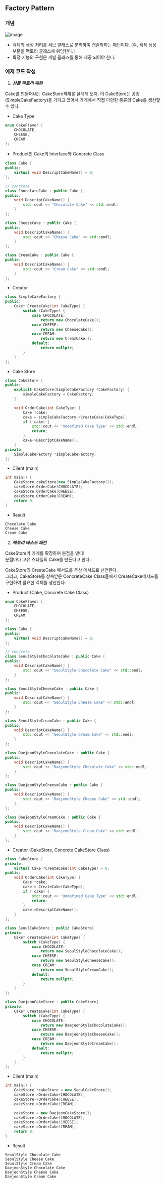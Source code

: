 ## Factory Pattern

### 개념

![image](https://user-images.githubusercontent.com/5865308/195593009-cbdfe7e4-a36e-4617-8f7d-bdd18b592d56.png)

* 객체의 생성 처리를 서브 클래스로 분리하여 캡슐화하는 패턴이다. (즉, 객체 생성 부분을 팩토리 클래스에 위임한다.)
* 특정 기능의 구현은 개별 클래스를 통해 제공 되어야 한다. 

### 예제 코드 작성

1. ***심플 팩토리 패턴***

Cake를 만들어내는 CakeStore객체를 설계해 보자.
이 CakeStore는 공장(SimpleCakeFactory)을 가지고 있어서 가게에서 직접 다양한 종류의 Cake를 생산할 수 있다.

* Cake Type
```c++
enum CakeFlavor {
    CHOCOLATE,
    CHEESE,
    CREAM
};
```

* Product인 Cake의 Interface와 Concrete Class
```c++
class Cake {
public:
    virtual void DescriptCakeName() = 0;
};

// concrete
class ChocolateCake : public Cake {
public:
    void DescriptCakeName() {
        std::cout << "Chocolate Cake" << std::endl;
    }
};

class CheeseCake : public Cake {
public:
    void DescriptCakeName() {
        std::cout << "Cheese Cake" << std::endl;
    }
};

class CreamCake : public Cake {
public:
    void DescriptCakeName() {
        std::cout << "Cream Cake" << std::endl;
    }
};
```

* Creator
```c++
class SimpleCakeFactory {
public:
    Cake* CreateCake(int CakeType) {
        switch (CakeType) {
            case CHOCOLATE:
                return new ChocolateCake();
            case CHEESE:
                return new CheeseCake();
            case CREAM:
                return new CreamCake();
            default:
                return nullptr;
        }
    }
};
```

* Cake Store
```c++
class CakeStore {
public:
    explicit CakeStore(SimpleCakeFactory *CakeFactory) {
        simpleCakeFactory = CakeFactory;
    }

    void OrderCake(int CakeType) {
        Cake *cake;
        cake = simpleCakeFactory->CreateCake(CakeType);
        if (!cake) {
            std::cout << "Undefined Cake Type" << std::endl;
            return;
        }
        cake->DescriptCakeName();
    }
private:
    SimpleCakeFactory *simpleCakeFactory;
};
```

* Client (main)
```c++
int main() {
    CakeStore cakeStore(new SimpleCakeFactory());
    cakeStore.OrderCake(CHOCOLATE);
    cakeStore.OrderCake(CHEESE);
    cakeStore.OrderCake(CREAM);
    return 0;
}
```

* Result
```text
Chocolate Cake
Cheese Cake
Cream Cake
```

2. ***팩토리 메소드 패턴***

CakeStore가 가게를 확장하여 분점을 냈다!  
분점마다 고유 스타일의 Cake를 만든다고 한다.

CakeStore의 CreateCake 메서드를 추상 메서드로 선언한다.   
그리고, CakeStore를 상속받은 ConcreteCake Class들에서 CreateCake메서드를 구현하여 필요한 객체를 생산한다. 

* Product (Cake, Concrete Cake Class)
```c++
enum CakeFlavor {
    CHOCOLATE,
    CHEESE,
    CREAM
};

class Cake {
public:
    virtual void DescriptCakeName() = 0;
};

// concrete
class SeoulStyleChocolateCake : public Cake {
public:
    void DescriptCakeName() {
        std::cout << "SeoulStyle Chocolate Cake" << std::endl;
    }
};

class SeoulStyleCheeseCake : public Cake {
public:
    void DescriptCakeName() {
        std::cout << "SeoulStyle Cheese Cake" << std::endl;
    }
};

class SeoulStyleCreamCake : public Cake {
public:
    void DescriptCakeName() {
        std::cout << "SeoulStyle Cream Cake" << std::endl;
    }
};

class DaejeonStyleChocolateCake : public Cake {
public:
    void DescriptCakeName() {
        std::cout << "DaejeonStyle Chocolate Cake" << std::endl;
    }
};

class DaejeonStyleCheeseCake : public Cake {
public:
    void DescriptCakeName() {
        std::cout << "DaejeonStyle Cheese Cake" << std::endl;
    }
};

class DaejeonStyleCreamCake : public Cake {
public:
    void DescriptCakeName() {
        std::cout << "DaejeonStyle Cream Cake" << std::endl;
    }
};
```

* Creator (CakeStore, Concrete CakeStore Class)
```c++
class CakeStore {
private:
    virtual Cake *CreateCake(int CakeType) = 0;
public:
    void OrderCake(int CakeType) {
        Cake *cake;
        cake = CreateCake(CakeType);
        if (!cake) {
            std::cout << "Undefined Cake Type" << std::endl;
            return;
        }
        cake->DescriptCakeName();
    }
};

class SeoulCakeStore : public CakeStore{
private:
    Cake* CreateCake(int CakeType) {
        switch (CakeType) {
            case CHOCOLATE:
                return new SeoulStyleChocolateCake();
            case CHEESE:
                return new SeoulStyleCheeseCake();
            case CREAM:
                return new SeoulStyleCreamCake();
            default:
                return nullptr;
        }
    }
};

class DaejeonCakeStore : public CakeStore{
private:
    Cake* CreateCake(int CakeType) {
        switch (CakeType) {
            case CHOCOLATE:
                return new DaejeonStyleChocolateCake();
            case CHEESE:
                return new DaejeonStyleCheeseCake();
            case CREAM:
                return new DaejeonStyleCreamCake();
            default:
                return nullptr;
        }
    }
};
```

* Client (main)
```c++
int main() {
    CakeStore *cakeStore = new SeoulCakeStore();
    cakeStore->OrderCake(CHOCOLATE);
    cakeStore->OrderCake(CHEESE);
    cakeStore->OrderCake(CREAM);

    cakeStore = new DaejeonCakeStore();
    cakeStore->OrderCake(CHOCOLATE);
    cakeStore->OrderCake(CHEESE);
    cakeStore->OrderCake(CREAM);
    return 0;
}
```

* Result
```text
SeoulStyle Chocolate Cake
SeoulStyle Cheese Cake
SeoulStyle Cream Cake
DaejeonStyle Chocolate Cake
DaejeonStyle Cheese Cake
DaejeonStyle Cream Cake
```
